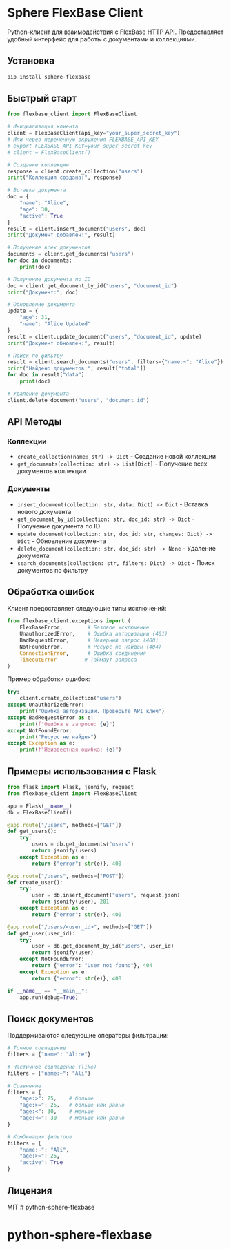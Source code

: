 # Sphere FlexBase Client

Python-клиент для взаимодействия с FlexBase HTTP API. Предоставляет удобный интерфейс для работы с документами и коллекциями.

## Установка

```bash
pip install sphere-flexbase
```

## Быстрый старт

```python
from flexbase_client import FlexBaseClient

# Инициализация клиента
client = FlexBaseClient(api_key="your_super_secret_key")
# Или через переменную окружения FLEXBASE_API_KEY
# export FLEXBASE_API_KEY=your_super_secret_key
# client = FlexBaseClient()

# Создание коллекции
response = client.create_collection("users")
print("Коллекция создана:", response)

# Вставка документа
doc = {
    "name": "Alice",
    "age": 30,
    "active": True
}
result = client.insert_document("users", doc)
print("Документ добавлен:", result)

# Получение всех документов
documents = client.get_documents("users")
for doc in documents:
    print(doc)

# Получение документа по ID
doc = client.get_document_by_id("users", "document_id")
print("Документ:", doc)

# Обновление документа
update = {
    "age": 31,
    "name": "Alice Updated"
}
result = client.update_document("users", "document_id", update)
print("Документ обновлен:", result)

# Поиск по фильтру
result = client.search_documents("users", filters={"name:~": "Alice"})
print("Найдено документов:", result["total"])
for doc in result["data"]:
    print(doc)

# Удаление документа
client.delete_document("users", "document_id")
```

## API Методы

### Коллекции

- `create_collection(name: str) -> Dict` - Создание новой коллекции
- `get_documents(collection: str) -> List[Dict]` - Получение всех документов коллекции

### Документы

- `insert_document(collection: str, data: Dict) -> Dict` - Вставка нового документа
- `get_document_by_id(collection: str, doc_id: str) -> Dict` - Получение документа по ID
- `update_document(collection: str, doc_id: str, changes: Dict) -> Dict` - Обновление документа
- `delete_document(collection: str, doc_id: str) -> None` - Удаление документа
- `search_documents(collection: str, filters: Dict) -> Dict` - Поиск документов по фильтру

## Обработка ошибок

Клиент предоставляет следующие типы исключений:

```python
from flexbase_client.exceptions import (
    FlexBaseError,        # Базовое исключение
    UnauthorizedError,    # Ошибка авторизации (401)
    BadRequestError,      # Неверный запрос (400)
    NotFoundError,        # Ресурс не найден (404)
    ConnectionError,      # Ошибка соединения
    TimeoutError         # Таймаут запроса
)
```

Пример обработки ошибок:

```python
try:
    client.create_collection("users")
except UnauthorizedError:
    print("Ошибка авторизации. Проверьте API ключ")
except BadRequestError as e:
    print(f"Ошибка в запросе: {e}")
except NotFoundError:
    print("Ресурс не найден")
except Exception as e:
    print(f"Неизвестная ошибка: {e}")
```

## Примеры использования с Flask

```python
from flask import Flask, jsonify, request
from flexbase_client import FlexBaseClient

app = Flask(__name__)
db = FlexBaseClient()

@app.route("/users", methods=["GET"])
def get_users():
    try:
        users = db.get_documents("users")
        return jsonify(users)
    except Exception as e:
        return {"error": str(e)}, 400

@app.route("/users", methods=["POST"])
def create_user():
    try:
        user = db.insert_document("users", request.json)
        return jsonify(user), 201
    except Exception as e:
        return {"error": str(e)}, 400

@app.route("/users/<user_id>", methods=["GET"])
def get_user(user_id):
    try:
        user = db.get_document_by_id("users", user_id)
        return jsonify(user)
    except NotFoundError:
        return {"error": "User not found"}, 404
    except Exception as e:
        return {"error": str(e)}, 400

if __name__ == "__main__":
    app.run(debug=True)
```

## Поиск документов

Поддерживаются следующие операторы фильтрации:

```python
# Точное совпадение
filters = {"name": "Alice"}

# Частичное совпадение (like)
filters = {"name:~": "Ali"}

# Сравнение
filters = {
    "age:>": 25,    # больше
    "age:>=": 25,   # больше или равно
    "age:<": 30,    # меньше
    "age:<=": 30    # меньше или равно
}

# Комбинация фильтров
filters = {
    "name:~": "Ali",
    "age:>=": 25,
    "active": True
}
```

## Лицензия

MIT # python-sphere-flexbase
# python-sphere-flexbase
